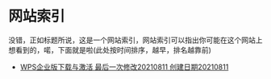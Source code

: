 # 网站索引
没错，正如标题所说，这是一个网站索引，网站索引可以指出你可能在这个网站上想看到的，喏，下面就是啦(此处按时间排序，越早，排名越靠前)
<br/>
- <a href="https://ouyanghongqian.github.io/WPS_EP">WPS企业版下载与激活 最后一次修改20210811 创建日期20210811</a>
